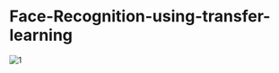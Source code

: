 # Face-Recognition-using-transfer-learning
![1](https://user-images.githubusercontent.com/64469502/82312995-64726300-99e5-11ea-91cf-9cd0e26b1454.png)
